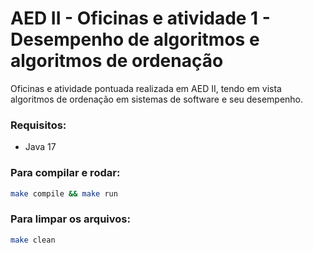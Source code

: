 # AED II - Oficinas e atividade 1 - Desempenho de algoritmos e algoritmos de ordenação 
Oficinas e atividade pontuada realizada em AED II, tendo em vista algoritmos de ordenação em sistemas de software e seu desempenho.

### Requisitos:

- Java 17

### Para compilar e rodar:

```bash
make compile && make run
```

### Para limpar os arquivos:

```bash
make clean
```

